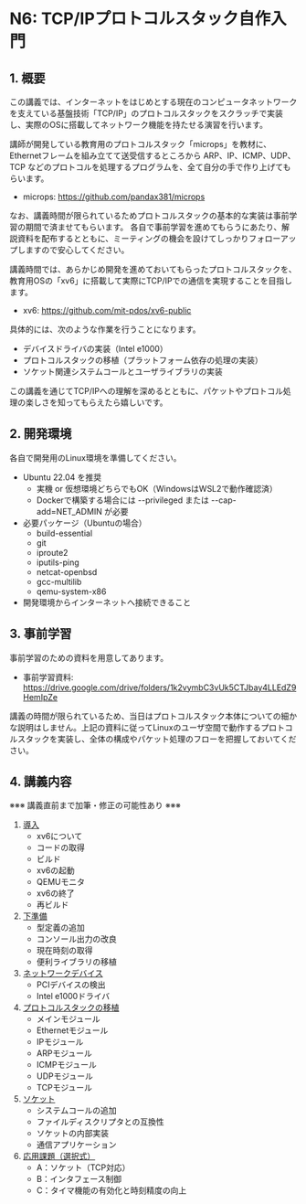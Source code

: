 # N6: TCP/IPプロトコルスタック自作入門

## 1. 概要

この講義では、インターネットをはじめとする現在のコンピュータネットワークを支えている基盤技術「TCP/IP」のプロトコルスタックをスクラッチで実装し、実際のOSに搭載してネットワーク機能を持たせる演習を行います。

講師が開発している教育用のプロトコルスタック「microps」を教材に、Ethernetフレームを組み立てて送受信するところから ARP、IP、ICMP、UDP、TCP などのプロトコルを処理するプログラムを、全て自分の手で作り上げてもらいます。

+ microps: https://github.com/pandax381/microps

なお、講義時間が限られているためプロトコルスタックの基本的な実装は事前学習の期間で済ませてもらいます。
各自で事前学習を進めてもらうにあたり、解説資料を配布するとともに、ミーティングの機会を設けてしっかりフォローアップしますので安心してください。

講義時間では、あらかじめ開発を進めておいてもらったプロトコルスタックを、教育用OSの「xv6」に搭載して実際にTCP/IPでの通信を実現することを目指します。

+ xv6: https://github.com/mit-pdos/xv6-public

具体的には、次のような作業を行うことになります。

- デバイスドライバの実装（Intel e1000）
- プロトコルスタックの移植（プラットフォーム依存の処理の実装）
- ソケット関連システムコールとユーザライブラリの実装

この講義を通じてTCP/IPへの理解を深めるとともに、パケットやプロトコル処理の楽しさを知ってもらえたら嬉しいです。

## 2. 開発環境

各自で開発用のLinux環境を準備してください。

- Ubuntu 22.04 を推奨
    - 実機 or 仮想環境どちらでもOK（WindowsはWSL2で動作確認済）
    - Dockerで構築する場合には --privileged または --cap-add=NET_ADMIN が必要
- 必要パッケージ（Ubuntuの場合）
    - build-essential
    - git
    - iproute2
    - iputils-ping
    - netcat-openbsd
    - gcc-multilib
    - qemu-system-x86
- 開発環境からインターネットへ接続できること

## 3. 事前学習

事前学習のための資料を用意してあります。

+ 事前学習資料: https://drive.google.com/drive/folders/1k2vymbC3vUk5CTJbay4LLEdZ9HemIpZe

講義の時間が限られているため、当日はプロトコルスタック本体についての細かな説明はしません。上記の資料に従ってLinuxのユーザ空間で動作するプロトコルスタックを実装し、全体の構成やパケット処理のフローを把握しておいてください。

## 4. 講義内容

※※※ 講義直前まで加筆・修正の可能性あり ※※※

1. [導入](01.md)
    - xv6について
    - コードの取得
    - ビルド
    - xv6の起動
    - QEMUモニタ
    - xv6の終了
    - 再ビルド
2. [下準備](02.md)
    - 型定義の追加
    - コンソール出力の改良
    - 現在時刻の取得
    - 便利ライブラリの移植
3. [ネットワークデバイス](03.md)
    - PCIデバイスの検出
    - Intel e1000ドライバ
4. [プロトコルスタックの移植](04.md)
    - メインモジュール
    - Ethernetモジュール
    - IPモジュール
    - ARPモジュール
    - ICMPモジュール
    - UDPモジュール
    - TCPモジュール
5. [ソケット](05.md)
    - システムコールの追加
    - ファイルディスクリプタとの互換性
    - ソケットの内部実装
    - 通信アプリケーション
6. [応用課題（選択式）](06.md)
    - A：ソケット（TCP対応）
    - B：インタフェース制御
    - C：タイマ機能の有効化と時刻精度の向上